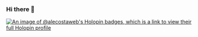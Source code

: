 ### Hi there 👋

<!--
**alecostaweb/alecostaweb** is a ✨ _special_ ✨ repository because its `README.md` (this file) appears on your GitHub profile.

Here are some ideas to get you started:

- 🔭 I’m currently working on ...
- 🌱 I’m currently learning ...
- 👯 I’m looking to collaborate on ...
- 🤔 I’m looking for help with ...
- 💬 Ask me about ...
- 📫 How to reach me: ...
- 😄 Pronouns: ...
- ⚡ Fun fact: ...
-->

[![An image of @alecostaweb's Holopin badges, which is a link to view their full Holopin profile](https://holopin.me/alecostaweb)](https://holopin.io/@alecostaweb)
